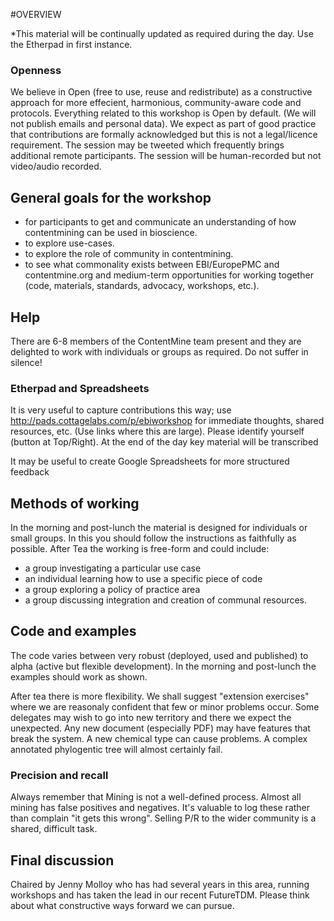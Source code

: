 #OVERVIEW

*This material will be continually updated as required during the day. Use the Etherpad in first instance.
 
### Openness

We believe in Open (free to use, reuse and redistribute)
as a constructive approach for more effecient, harmonious, community-aware code and protocols. Everything
related to this workshop is Open by default. (We will not publish emails and personal data). We expect as part of good practice
that contributions are formally acknowledged but this is not a legal/licence requirement. The session may be tweeted which
frequently brings additional remote participants. The session will be human-recorded but not video/audio recorded.

## General goals for the workshop

* for participants to get and communicate an understanding of how contentmining can be used in bioscience.
* to explore use-cases.
* to explore the role of community in contentmining.
* to see what commonality exists between EBI/EuropePMC and contentmine.org and medium-term opportunities for working together 
 (code, materials, standards, advocacy, workshops, etc.).

## Help

There are 6-8 members of the ContentMine team present and they are delighted to work with individuals or groups as required.
Do not suffer in silence!

### Etherpad and Spreadsheets

It is very useful to capture contributions this way; use http://pads.cottagelabs.com/p/ebiworkshop for immediate thoughts, shared 
resources, etc. (Use links where this are large). Please identify yourself (button at Top/Right). At the end of the day key material will be transcribed

It may be useful to create Google Spreadsheets for more structured feedback

## Methods of working

In the morning and post-lunch the material is designed for individuals or small groups. In this you should follow the instructions
as faithfully as possible. After Tea the working is free-form and could include:

* a group investigating a particular use case
* an individual learning how to use a specific piece of code
* a group exploring a policy of practice area
* a group discussing integration and creation of communal resources.

## Code and examples

The code varies between very robust (deployed, used and published) to alpha (active but flexible development). In the morning
and post-lunch the examples should work as shown. 

After tea there is more flexibility. We shall suggest "extension exercises" where we are reasonaly confident that few or 
minor problems occur. Some delegates may wish to go into new territory and there we expect 
the unexpected.  Any new document (especially PDF) may have features that break the system. A new chemical type can cause 
problems. A complex annotated phylogentic tree will almost certainly fail.

### Precision and recall

Always remember that Mining is not a well-defined process. Almost all mining has false positives and negatives. It's valuable to 
log these rather than complain "it gets this wrong". Selling P/R to the wider community is a shared, difficult task.

## Final discussion

Chaired by Jenny Molloy who has had several years in this area, running workshops and has taken the lead in our recent FutureTDM.
Please think about what constructive ways forward we can pursue.
